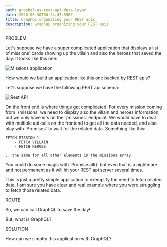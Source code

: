 ```yaml
---
path: graphql-as-rest-api-data-layer
date: 2020-06-30T00:24:47.596Z
title: GraphQL organizing your REST apis
description: GraphQL organizing your REST apis
---
```

PROBLEM

Let's suppose we have a super complicated application that displays a list of missions' cards showing up the villain and also the heroes that saved the day. It looks like this one:

![Missions application](/assets/screen-shot-2020-06-25-at-6.33.27-pm.png "Missions application")

How would we build an application like this one backed by REST apis?

Let's suppose we have the following REST api schema:

![Rest API](/assets/rest2.png "Rest API")

On the front end is where things get complicated. For every mission coming from \`/missions\` we need to display also the villain and heroes information, but we only have id's on the \`/missions\` endpoint. We would have to deal with multiple api calls on the frontend to get all the data needed, and also play with \`Promises\` to wait for the related data. Something like this:

```
FETCH MISSION 1
    - FETCH VILLAIN
    - FETCH HEROES

...the same for all other elements in the missions array
```

You could do some magic with \`Promise.all()\` but even that is a nightmare and not permanent as it will hit your REST api server several times.

This is just a pretty simple application to exemplify the need to fetch related data. I am sure you have clear and real example where you were struggling to fetch those related data.

ROUTE

So, we can call GraphQL to save the day!

But, what is GraphQL?

SOLUTION

How can we simplfy this application with GraphQL?
